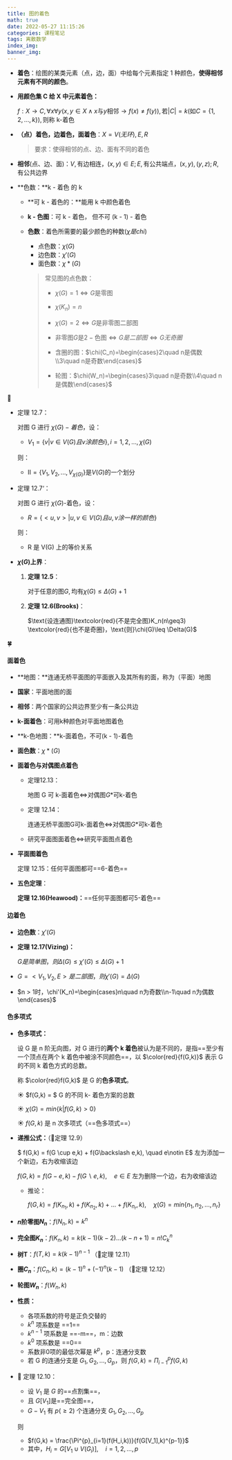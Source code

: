 ```yaml
---
title: 图的着色
math: true
date: 2022-05-27 11:15:26
categories: 课程笔记
tags: 离散数学
index_img:
banner_img:
---
```


+ **着色**：绘图的某类元素（点，边，面）中给每个元素指定 1 种颜色，**使得相邻元素有不同的颜色**。

+ **用颜色集 C 给 X 中元素着色：**

  $f: X\rightarrow C,\forall x\forall y(x,y \in X\land x \text{与}y\text{相邻}\rightarrow f(x)\neq f(y)), \text{若}|C|=k(\text{如} C=\{1,2,...,k\}),\text{则称 k-着色}$

+ **（点）着色，边着色，面着色**：$X=V(无环),E,R$

  > 要求：使得相邻的点、边、面有不同的着色

+ **相邻**(点、边、面)：$V,\text{有边相连}，(x,y)\in E; E,\text{有公共端点}，(x,y),(y,z);R,\text{有公共边界}$

+ **色数：**k - 着色 的 k

  + **可 k - 着色的：**能用 k 中颜色着色

  + **k - 色图**：可 k - 着色， 但不可 (k - 1) - 着色

  + **色数**：着色所需要的最少颜色的种数($\chi 是 chi$)

    + 点色数：$\chi(G)$
    + 边色数：$\chi'(G)$
    + 面色数：$\chi*(G)$

    > 常见图的点色数：
    >
    > + $\chi(G) = 1\iff G\text{是零图}$
    >
    > + $\chi(K_n) = n$
    > + $\chi(G) = 2\iff G\text{是非零图二部图}$
    > + $\text{非零图}G\text{是}2-\text{色图}\iff G是二部图\iff G无奇圈$
    > + 含圈的图：$\chi(C_n)=\begin{cases}2\quad n是偶数\\3\quad n是奇数\end{cases}$
    > + 轮图：$\chi(W_n)=\begin{cases}3\quad n是奇数\\4\quad n是偶数\end{cases}$




🎈

+ 定理 12.7：

  对图 G 进行 $\chi(G)-着色$，设：

  + $V_1 = \{v|v\in V(G) 且 v涂颜色 i\}, i = 1,2,...,\chi(G)$

  则：

  + $Ⅱ = \{V_1,V_2,...,V_{\chi(G)}\}$是$V(G)$的一个划分

+ 定理 12.7‘：

  对图 G 进行 $\chi(G)$-着色，设：

  + $R = \{<u,v>|u,v\in V(G) 且 u,v 涂一样的颜色\}$

  则：

  + R 是 V(G) 上的等价关系

+ **$\chi(G)$上界**：

  1. **定理 12.5**：

     $\text{对于任意的图}G,\text{均有}\chi(G) \leq \Delta(G) + 1$

  2. **定理 12.6(Brooks)**：

     $\text{设连通图}\textcolor{red}{不是完全图}K_n(n\geq3) \textcolor{red}{也不是奇圈}，\text{则}\chi(G)\leq \Delta(G)$



🍀

#### 面着色

+ **地图：**连通无桥平面图的平面嵌入及其所有的面，称为（平面）地图

+ **国家**：平面地图的面

+ **相邻**：两个国家的公共边界至少有一条公共边

+ **k-面着色**：可用k种颜色对平面地图着色

+ **k-色地图：**k-面着色，不可(k - 1)-着色

+ **面色数**：$\chi*(G)$

+ **面着色与对偶图点着色**

  + 定理12.13：

    地图 G 可 k-面着色$\iff$对偶图$G*$可k-着色

  + 定理 12.14：

    连通无桥平面图G可k-面着色$\iff$对偶图$G*$可k-着色

  + 研究平面图面着色$\iff$研究平面图点着色

+ **平面图着色**

  定理 12.15：任何平面图都可==6-着色==

+ **五色定理**：

  **定理 12.16(Heawood)：**==任何平面图都可5-着色==



#### 边着色

+ **边色数**：$\chi'(G)$

+ **定理 12.17(Vizing)：**

  $G 是 简单图，则 \Delta(G) \leq \chi'(G) \leq \Delta(G) + 1$

+ $G = <V_1, V_2, E> 是二部图，则 \chi'(G) = \Delta(G)$

+ $n > 1时，\chi'(K_n)=\begin{cases}n\quad n为奇数\\n-1\quad n为偶数\end{cases}$



#### 色多项式

+ **色多项式：**

  设 G 是 n 阶无向图，对 G 进行的**两个 k 着色**被认为是不同的，是指==至少有一个顶点在两个 k 着色中被涂不同颜色==，以 $\color{red}{f(G,k)}$ 表示 G 的不同 k 着色方式的总数。

  称 $\color{red}f(G,k)$ 是 G 的**色多项式**。

  ☀ $f(G,k) = $ G 的不同 k- 着色方案的总数

  ☀ $\chi(G)=min\{k | f(G,k) > 0\}$

  ☀ $f(G,k)$ 是 n 次多项式（==色多项式==）

+ **递推公式：**（🌼定理 12.9）

  $
  f(G,k) = f(G \cup e,k) + f(G\backslash e,k), \quad e\notin E$     左为添加一个新边，右为收缩该边

  $f(G,k) = f(G-e, k) - f(G\backslash e, k), \quad e\in E$    左为删除一个边，右为收缩该边

  + 推论：

    $f(G,k) = f(K_{n_1},k) + f(K_{n_2},k) + ... + f(K_{n_r}, k),\quad \chi(G) = min\{n_1, n_2,...,n_r\}$

+ **$n$阶零图$N_n$**：$f(N_n,k) = k^n$

+ **完全图$K_n$**：$f(K_n,k) = k(k-1)(k-2)...(k-n+1)=n!C_k^n$

+ **树T**：$f(T,k) = k(k-1)^{n-1}$    （🌼定理 12.11）

+ **圈$C_n$**：$f(C_n,k) = (k-1)^n + (-1)^n(k-1)$ （🌼定理 12.12）

+ **轮图$W_n$**：$f(W_n,k)$

+ **性质：**

  + 各项系数的符号是正负交替的
  + $k^n$ 项系数是 ==1==
  + $k^{n-1}$ 项系数是 ==-m==，m：边数
  + $k^0$ 项系数是 ==0==
  + 系数非0项的最低次幂是 $k^p$，p：连通分支数
  + 若 G 的连通分支是 $G_1,G_2,...,G_p$，则 $f(G,k) = \Pi_{i-1}^pf(G,k)$



+ 🌼 定理 12.10：

  + 设 $V_1$ 是 $G$ 的==点割集==，
  + 且 $G[V_1]$是==完全图==，
  + $G-V_1$ 有 $p(\geq2)$ 个连通分支 $G_1,G_2,...,G_p$

  则

  + $f(G,k) = \frac{\Pi^{p}_{i=1}(f(H_i,k))}{f(G[V_1],k)^{p-1}}$
  + 其中，$H_i = G[V_1 \cup V(G_i)],\quad i = 1,2,...,p$
